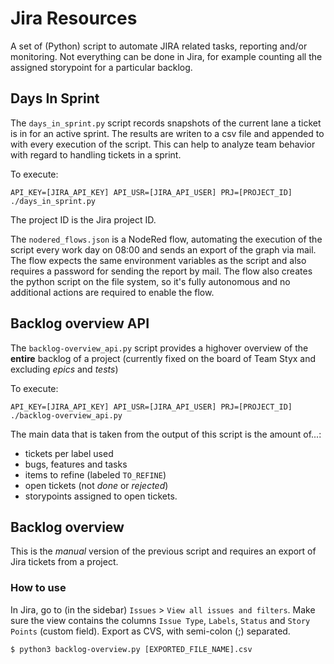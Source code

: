 # Jira Resources
A set of (Python) script to automate JIRA related tasks, reporting and/or monitoring.
Not everything can be done in Jira, for example counting all the assigned storypoint for a particular backlog.

## Days In Sprint
The `days_in_sprint.py` script records snapshots of the current lane a ticket is in for an active sprint.
The results are writen to a csv file and appended to with every execution of the script.
This can help to analyze team behavior with regard to handling tickets in a sprint.

To execute:
```
API_KEY=[JIRA_API_KEY] API_USR=[JIRA_API_USER] PRJ=[PROJECT_ID] ./days_in_sprint.py
```

The project ID is the Jira project ID.

The `nodered_flows.json` is a NodeRed flow, automating the execution of the script every work day on 08:00 and sends an export of the graph via mail.
The flow expects the same environment variables as the script and also requires a password for sending the report by mail.
The flow also creates the python script on the file system, so it's fully autonomous and no additional actions are required to enable the flow.

## Backlog overview API
The `backlog-overview_api.py` script provides a highover overview of the **entire** backlog of a project (currently fixed on the board of Team Styx and excluding *epics* and *tests*)

To execute:
```
API_KEY=[JIRA_API_KEY] API_USR=[JIRA_API_USER] PRJ=[PROJECT_ID] ./backlog-overview_api.py
```

The main data that is taken from the output of this script is the amount of...:
* tickets per label used
* bugs, features and tasks
* items to refine (labeled `TO_REFINE`)
* open tickets (not *done* or *rejected*)
* storypoints assigned to open tickets.

## Backlog overview
This is the *manual* version of the previous script and requires an export of Jira tickets from a project.

### How to use
In Jira, go to (in the sidebar) `Issues` > `View all issues and filters`.
Make sure the view contains the columns `Issue Type`, `Labels`, `Status` and `Story Points` (custom field).
Export as CVS, with semi-colon (;) separated.

```
$ python3 backlog-overview.py [EXPORTED_FILE_NAME].csv
```

